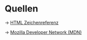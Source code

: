# Quellen

&rarr; [HTML Zeichenreferenz](https://wiki.selfhtml.org/wiki/Zeichenreferenz)

&rarr; [Mozilla Developer Network (MDN)](https://developer.mozilla.org/de/)
